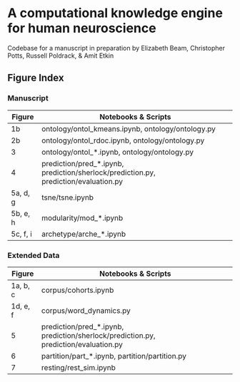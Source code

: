 # A computational knowledge engine for human neuroscience

Codebase for a manuscript in preparation by Elizabeth Beam, Christopher Potts, Russell Poldrack, & Amit Etkin


## Figure Index

### Manuscript

| Figure   | Notebooks & Scripts                                                                    |
| -------- | -------------------------------------------------------------------------------------- |
| 1b       | ontology/ontol\_kmeans.ipynb, ontology/ontology.py                                     |
| 2b       | ontology/ontol\_rdoc.ipynb, ontology/ontology.py                                       |
| 3        | ontology/ontol\_\*.ipynb, ontology/ontology.py                                         |
| 4        | prediction/pred\_\*.ipynb, prediction/sherlock/prediction.py, prediction/evaluation.py |
| 5a, d, g | tsne/tsne.ipynb                                                                        |
| 5b, e, h | modularity/mod\_\*.ipynb                                                               |
| 5c, f, i | archetype/arche\_\*.ipynb                                                              |

### Extended Data

| Figure   | Notebooks & Scripts                                                                    |
| -------- | -------------------------------------------------------------------------------------- |
| 1a, b, c | corpus/cohorts.ipynb                                                                   |
| 1d, e, f | corpus/word\_dynamics.py                                                               |
| 5        | prediction/pred\_\*.ipynb, prediction/sherlock/prediction.py, prediction/evaluation.py |
| 6        | partition/part\_\*.ipynb, partition/partition.py                                       |
| 7        | resting/rest\_sim.ipynb                                                                |